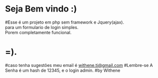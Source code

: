 # Seja Bem vindo :)
 #Esse é um projeto em php sem framework e Jquery(ajax). 
 </br>para um formulario de login simples.
 </br>Porem completamente funcional.
 # =).
 #caso tenha sugestões meu email é withene.ti@gmail.com
 #Lembre-se A Senha é um hash de 12345, e o login admin.
#by Withene
